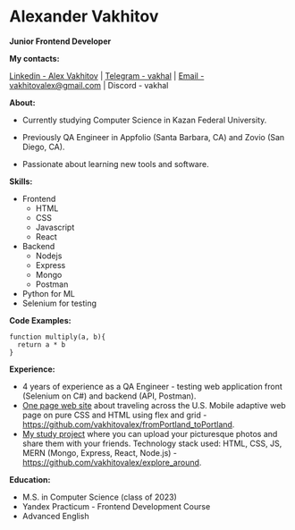 # Alexander Vakhitov

**Junior Frontend Developer**

**My contacts:**

[Linkedin - Alex Vakhitov](https://linkedin.com/in/alex-vakhitov "LinkedIn") | [Telegram - vakhal](https://t.me/vakhal "Telegram") | [Email - vakhitovalex@gmail.com](mailto:vakhitovalex@gmail.com "Email") | Discord - vakhal

**About:**

- Currently studying Computer Science in Kazan Federal University.

- Previously QA Engineer in Appfolio (Santa Barbara, CA) and Zovio (San Diego, CA).

- Passionate about learning new tools and software.

**Skills:**

- Frontend
  - HTML
  - CSS
  - Javascript
  - React
- Backend
  - Nodejs
  - Express
  - Mongo
  - Postman
- Python for ML
- Selenium for testing

**Code Examples:**

```
function multiply(a, b){
  return a * b
}
```

**Experience:**

- 4 years of experience as a QA Engineer - testing web application front (Selenium on C#) and backend (API, Postman).
- [One page web site](https://vakhitovalex.github.io/fromPortland_toPortland/) about traveling across the U.S. Mobile adaptive web page on pure CSS and HTML using flex and grid - https://github.com/vakhitovalex/fromPortland_toPortland.
- [My study project](https://alex-around-us.netlify.app/) where you can upload your picturesque photos and share them with your friends. Technology stack used: HTML, CSS, JS, MERN (Mongo, Express, React, Node.js) - https://github.com/vakhitovalex/explore_around.

**Education:**

- M.S. in Computer Science (class of 2023)
- Yandex Practicum - Frontend Development Course
- Advanced English
